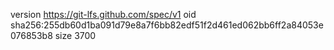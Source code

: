 version https://git-lfs.github.com/spec/v1
oid sha256:255db60d1ba091d79e8a7f6bb82edf51f2d461ed062bb6ff2a84053e076853b8
size 3700
